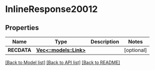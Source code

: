 # InlineResponse20012

## Properties
Name | Type | Description | Notes
------------ | ------------- | ------------- | -------------
**RECDATA** | [**Vec<::models::Link>**](Link.md) |  | [optional] 

[[Back to Model list]](../README.md#documentation-for-models) [[Back to API list]](../README.md#documentation-for-api-endpoints) [[Back to README]](../README.md)


